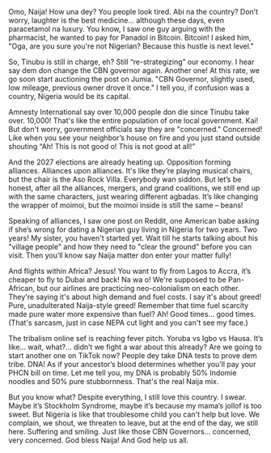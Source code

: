 Omo, Naija! How una dey? You people look tired. Abi na the country? Don’t worry, laughter is the best medicine… although these days, even paracetamol na luxury. You know, I saw one guy arguing with the pharmacist, he wanted to pay for Panadol in Bitcoin. Bitcoin! I asked him, "Oga, are you sure you're not Nigerian? Because this hustle is next level."

So, Tinubu is still in charge, eh? Still “re-strategizing” our economy. I hear say dem don change the CBN governor again. Another one! At this rate, we go soon start auctioning the post on Jumia. "CBN Governor, slightly used, low mileage, previous owner drove it once." I tell you, if confusion was a country, Nigeria would be its capital.

Amnesty International say over 10,000 people don die since Tinubu take over. 10,000! That's like the entire population of one local government. Kai! But don't worry, government officials say they are "concerned." Concerned! Like when you see your neighbor’s house on fire and you just stand outside shouting “Ah! This is not good o! This is not good at all!”

And the 2027 elections are already heating up. Opposition forming alliances. Alliances upon alliances. It's like they’re playing musical chairs, but the chair is the Aso Rock Villa. Everybody wan siddon. But let’s be honest, after all the alliances, mergers, and grand coalitions, we still end up with the same characters, just wearing different agbadas. It’s like changing the wrapper of moimoi, but the moimoi inside is still the same – beans!

Speaking of alliances, I saw one post on Reddit, one American babe asking if she’s wrong for dating a Nigerian guy living in Nigeria for two years. Two years! My sister, you haven't started yet. Wait till he starts talking about his "village people" and how they need to "clear the ground" before you can visit. Then you’ll know say Naija matter don enter your matter fully!

And flights within Africa? Jesus! You want to fly from Lagos to Accra, it’s cheaper to fly to Dubai and back! Na wa o! We're supposed to be Pan-African, but our airlines are practicing neo-colonialism on each other. They're saying it's about high demand and fuel costs. I say it's about greed! Pure, unadulterated Naija-style greed! Remember that time fuel scarcity made pure water more expensive than fuel? Ah! Good times… good times. (That's sarcasm, just in case NEPA cut light and you can't see my face.)

The tribalism online sef is reaching fever pitch. Yoruba vs Igbo vs Hausa. It’s like… wait, what?… didn’t we fight a war about this already? Are we going to start another one on TikTok now? People dey take DNA tests to prove dem tribe. DNA! As if your ancestor’s blood determines whether you’ll pay your PHCN bill on time. Let me tell you, my DNA is probably 50% Indomie noodles and 50% pure stubbornness. That's the real Naija mix.

But you know what? Despite everything, I still love this country. I swear. Maybe it’s Stockholm Syndrome, maybe it’s because my mama’s jollof is too sweet. But Nigeria is like that troublesome child you can't help but love. We complain, we shout, we threaten to leave, but at the end of the day, we still here. Suffering and smiling. Just like those CBN Governors... concerned, very concerned. God bless Naija! And God help us all.